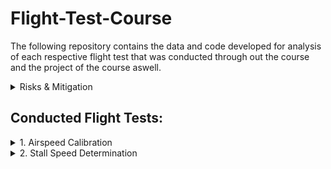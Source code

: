 # Flight-Test-Course
The following repository contains the data and code developed for analysis of each respective flight test that was conducted through out the course and the project of the course aswell.

<details>
<summary>Risks & Mitigation</summary>

## Associated Risks: ##
These are the general risk assessment that was done for all flights.
![](Imgs/Risks.PNG)
Probability | Severity | Event | Safety Risk
| :---: | :---:  | :---:  | :---:
Emxtremely Improbable  | Catastrophic | Midair Collision  |  1A
Remote  | Hazardous | Engine Failure  |  3B
Improbable  | Catastrophic | Pilot Incapacitation  |  2A
Remote  | Hazardous | Bird Strike  |  3A

## Risk Mitigation ##

1. Midair Collisions
    1.  Dedicate 1 engineer to searching for other aircraft during tests, and frequently monitor ADSB (All Riddle Cessna’s contain Mode S Transponders) during testing and regular flight
    2. Once stabilized Pilot will announce to others on training area frequency of location, altitude, and intentions before each run (a run includes all 3 legs of a test)
    3. Schedule a flight for an off-peak hour as to reduce the chance of encountering another aircraft in a training area
    4. Efficient crew coordination and communication based off established procedures
              
2. Engine Failure
   1.  Embry Riddle’s part145 repair facility certification which requires many specializations, FAA inspections, and 2 people to write off an aircraft after maintenance has been performed on it
   2.  Perform Test at higher altitudes (5kft-8kft) to allow for a further glide distance and more time to make decision during the emergency
   3.  In the training area perform tests near fields that have enough room for an emergency landing
   4.  Agree on a predetermined airport to glide (for example if testing at bithlo training area the nearest airport would be Space Coast Regional Airport:TIX )
   5.  Pilot should stay in command whilst the engineer besides the pilot reads to him the emergency checklist for the occurring failure from the pilot operating handbook

3. Pilot Incapacitation
   1. Immediately Declare an emergency to ATC
   2. Just in case this scenario occurs the engineer up front should be the one most versed with the aircraft or that who knows how to manage the radio to talk to atc
   3. The pilot should have some fatigue management procedures in place like proper amount of rest, gaps in-between flights, and workload distribution in the cockpit

4. Bird Strike
   1. KDAB Airport employs cannons to scare away the birds
   2. Fly at altitudes greater than 2000ft AGL to avoid encountering birds
   3. Avoid training areas that contain bird farms
</details>


## Conducted Flight Tests:

<details>
<summary> 1. Airspeed Calibration</summary>

## Objective: ##

Determine airspeed calibration for the C172S-G1000 using the Global Positioning System Method.  
 
## Flight Test Briefing #
![](Imgs/Airspeed_Flight_Brief.jpg)

## Flight Test Card ##
![](Imgs/Airspeed_Test_Card.jpg)

## Results ##
![](Imgs/Clean_config.png)
![](Imgs/Flaps10.png)
![](Imgs/Flaps20.png)
![](Imgs/Flaps30_config.png)

## Analysis ##
![](Imgs/POH_AIRSPEED.jpg)

Using Cessna's Pilot Operating Handbook (POH) as a reference for our test, it can be seen that there are certain trends that the experimental data must follow. Position errors should be larger at lower speeds than at higher speeds, showing a negative slope. At higher speeds, the largest position error obtained should be within a magnitude of 3 knots on average for Clean Configuration and 1 knot for Flaps 10 and Full. The largest position error should be at the 40/50 knots mark.

Looking at the graphs provided in the results section, we can see that the stated trends from the POH are met. There is a negative trend in all the graphs except for one outlier in the flaps 20 graph where the position error increases at the end. The magnitude of the position error also fits the trend for the clean configuration, though this is not true for the others.

Looking at the clean configuration position error, all the errors are within ±3 knots, which aligns with the POH. However, for the flaps 10 and full configuration, the majority of the position error is not within ±1 knot. This discrepancy could be attributed to several factors. Significantly less data was gathered for flaps 10 and full compared to clean configuration. Additionally, the flights were conducted on different days and times. The data was collected by 6 different groups from the class based on their assigned configuration and airspeeds. Time constraints existed due to aircraft being reserved for student pilots, making it complicated to gather the quantity of data necessary for a thorough analysis.

Better coordination among the 6 groups could have allowed for more comprehensive data collection. The group testing flaps 10 gathered 6 data points, while the flaps 20 group only gathered 4 data points. This disparity in data points could have been avoided with better planning.

## Conclusion ##

In conclusion, the position error analysis revealed mixed adherence to expected trends from the POH. While the clean configuration data closely matched the handbook's specifications with errors within ±3 knots and appropriate negative slope trends, the flapped configurations showed greater deviations than expected. These discrepancies can largely be attributed to limitations in the data collection process, including time constraints, varied testing conditions, and uneven distribution of data points across different configurations. Future studies would benefit from a more coordinated approach among testing groups, and a larger sample size for each configuration. Despite these limitations, the analysis provides valuable insights into the aircraft's position error characteristics and highlights important considerations for future flight testing procedures.

</details>

<details>
<summary> 2. Stall Speed Determination</summary>

## Objective: ##
Determine stall speed (KIAS) for the C172S-G1000. 

## Flight Test Briefing #
![](Imgs/Stall_Briefing.jpg)

## Flight Test Card ##
![](Imgs/Test_Card1.jpg)
![](Imgs/Test_Card2.jpg)

## Results ##
![](Imgs/Experimental.png)
![](Imgs/Flight_Radar.png)
![](Imgs/CL_EX.png)
![](Imgs/CL_FR.png)
![](Imgs/Stall_Tables.PNG)

## Analysis ##
![](Imgs/POH_Stall.jpg)
![](Imgs/Abbot_Naca_2412.PNG)

Looking at the Pilot Operating Handbook (POH) flight test data, there were some major discrepancies when comparing with Abbott & von Doenhoff's data and our experimental CLmax calculations. Starting with the POH stall speed with respect to bank angle, the majority of our experimental results showed percent differences greater than five percent when compared to the POH values. This suggests potential errors in our data collection, which can likely be attributed to wind conditions during testing. This conclusion is supported by our indicated airspeed (KIAS) being significantly lower than our Ground Speed (GS), a condition typically associated with a tailwind rather than a headwind.

![](Imgs/Wind_Stall.PNG)

At the time of testing, winds were recorded at 9 mph (7.82 knots). When this wind correction was applied to the KIAS data collected from the experiment, the resulting values aligned much more closely with the POH values for stall speed with respect to bank angle. This correlation suggests that wind conditions, rather than pilot technique, were the primary source of error in our calculation

![](Imgs/Stall_Wind_Table.PNG)

Regarding our CLmax calculations, using the raw KIAS data produced unrealistic CLmax values, while calculations based on Ground Speed yielded more reasonable results. The Cessna 172 uses a NACA 2412 airfoil, and according to Abbott & von Doenhoff's data, this airfoil should produce a CLmax of approximately 1.6. However, it should be noted that wind corrections were not incorporated into the code to determine if this would provide CLmax estimates closer to the expected value.

## Conclusion ##

In conclusion, the analysis of flight test data revealed significant impacts of wind conditions on our experimental results. The comparison between POH values and experimental data for stall speeds at various bank angles showed discrepancies greater than five percent, which were largely reconciled when wind corrections were applied to the KIAS measurements. This finding emphasizes the crucial role of environmental conditions in flight testing and the importance of proper wind corrections for accurate data analysis. Furthermore, the CLmax calculations demonstrated the significance of using appropriate speed measurements, as calculations using Ground Speed produced more realistic values compared to those using uncorrected KIAS. While our analysis identified wind as a possible primary source of experimental error, future testing could be improved by conducting experiments during more ideal weather conditions with minimal wind, preferably during early morning hours when atmospheric conditions are typically more stable. Additionally, incorporating wind corrections directly into the CLmax calculations and ensuring more comprehensive documentation of atmospheric conditions would enhance the accuracy of results. Despite these limitations, this investigation provides valuable insights into the relationship between theoretical aerodynamic predictions and real-world flight test data, while highlighting the importance of accounting for environmental factors in experimental aviation research.
</details>
